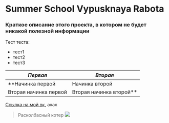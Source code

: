 # Summer School Vypusknaya Rabota
### Краткое описание этого проекта, в котором не будет никакой полезной информации 


Тест теста:
- тест1
- тест2
- тест3

*Первая* | *Вторая*
-------|-------
**Начинка первой|Начинка второй
Вторая начинка первой|Вторая начинка второй**

[Ссылка на мой вк](http://vk.com/mmabmmad), ахах


>Расколбасный котер
![](https://im0-tub-ru.yandex.net/i?id=2ec154b4e475b2370a8d5db7a6ada30b&n=13)

